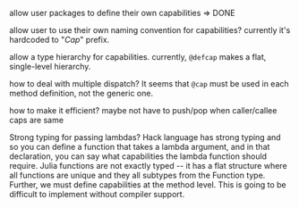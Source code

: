 allow user packages to define their own capabilities
  => DONE

allow user to use their own naming convention for capabilities?
currently it's hardcoded to "_Cap_" prefix.

allow a type hierarchy for capabilities.
currently, `@defcap` makes a flat, single-level hierarchy.

how to deal with multiple dispatch?
It seems that `@cap` must be used in each method definition, not the generic one.

how to make it efficient?
  maybe not have to push/pop when caller/callee caps are same

Strong typing for passing lambdas?
Hack language has strong typing and so you can define a function that takes a lambda
argument, and in that declaration, you can say what capabilities the lambda
function should require. Julia functions are not exactly typed -- it has a flat
structure where all functions are unique and they all subtypes from the Function
type. Further, we must define capabilities at the method level. This is going
to be difficult to implement without compiler support.